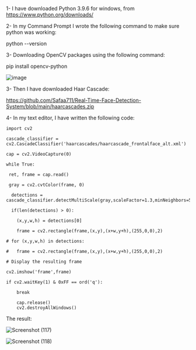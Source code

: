 1- I have downloaded Python 3.9.6 for windows, from https://www.python.org/downloads/

2- In my Command Prompt I wrote the following command to make sure python was working:

python --version 

3- Downloading OpenCV packages using the following command:

pip install opencv-python

![image](https://user-images.githubusercontent.com/85526390/128372318-fdf27c0f-4d25-4907-ab74-33f808660fe5.png)

3- Then I have downloaded Haar Cascade:

https://github.com/Safaa711/Real-Time-Face-Detection-System/blob/main/haarcascades.zip

4- In my text editor, I have written the following code: 


    import cv2
    
    cascade_classifier = cv2.CascadeClassifier('haarcascades/haarcascade_frontalface_alt.xml')

    cap = cv2.VideoCapture(0)

    while True:
   
     ret, frame = cap.read()
  
     gray = cv2.cvtColor(frame, 0)
   
      detections = cascade_classifier.detectMultiScale(gray,scaleFactor=1.3,minNeighbors=5)
  
      if(len(detections) > 0):
    
        (x,y,w,h) = detections[0]
        
        frame = cv2.rectangle(frame,(x,y),(x+w,y+h),(255,0,0),2)

    # for (x,y,w,h) in detections:
    
    # 	frame = cv2.rectangle(frame,(x,y),(x+w,y+h),(255,0,0),2)

    # Display the resulting frame
    
    cv2.imshow('frame',frame)
    
    if cv2.waitKey(1) & 0xFF == ord('q'):
    
        break
        
        cap.release() 
        cv2.destroyAllWindows()

The result:

![Screenshot (117)](https://user-images.githubusercontent.com/85526390/128439288-6ad7833f-c0a9-4b77-9baa-1af01fa6d767.png)

![Screenshot (118)](https://user-images.githubusercontent.com/85526390/128439316-23d409fa-2c9b-465b-8046-b84af0c432e8.png)











